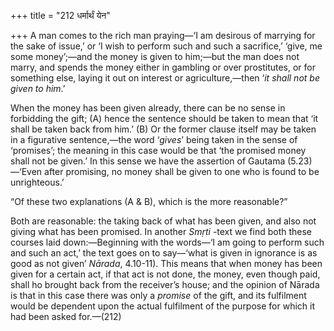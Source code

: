+++
title = "212 धर्मार्थं येन"

+++
A man comes to the rich man praying—‘I am desirous of marrying for the
sake of issue,’ or ‘I wish to perform such and such a sacrifice,’ ‘give,
me some money’;—and the money is given to him;—but the man does not
marry, and spends the money either in gambling or over prostitutes, or
for something else, laying it out on interest or agriculture,—then ‘*it
shall not be given to him*.’

When the money has been given already, there can be no sense in
forbidding the gift; (A) hence the sentence should be taken to mean that
‘it shall be taken back from him.’ (B) Or the former clause itself may
be taken in a figurative sentence,—the word ‘*gives*’ being taken in the
sense of ‘promises’; the meaning in this case would be that ‘the
promised money shall not be given.’ In this sense we have the assertion
of Gautama (5.23)—‘Even after promising, no money shall be given to one
who is found to be unrighteous.’

“Of these two explanations (A & B), which is the more reasonable?”

Both are reasonable: the taking back of what has been given, and also
not giving what has been promised. In another *Smṛti* -text we find both
these courses laid down:—Beginning with the words—‘I am going to perform
such and such an act,’ the text goes on to say—‘what is given in
ignorance is as good as not given’ *Nārada*, 4.10-11). This means that
when money has been given for a certain act, if that act is not done,
the money, even though paid, shall ho brought back from the receiver’s
house; and the opinion of Nārada is that in this case there was only a
*promise* of the gift, and its fulfilment would be dependent upon the
actual fulfilment of the purpose for which it had been asked for.—(212)


